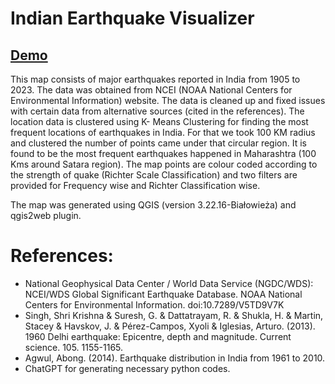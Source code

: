 # Indian Earthquake Visualizer

## [Demo](https://earthquake-visualizer-india.netlify.app/#4/10.27/78.35)

This map consists of major earthquakes reported in India from 1905 to 2023. The data was obtained from NCEI (NOAA National Centers for Environmental Information) website. The data is cleaned up and fixed issues with certain data from alternative sources (cited in the references). The location data is clustered using K- Means Clustering for finding the most frequent locations of earthquakes in India. For that we took 100 KM radius and clustered the number of points came under that circular region. It is found to be the most frequent earthquakes happened in Maharashtra (100 Kms around Satara region). The map points are colour coded according to the strength of quake (Richter Scale Classification) and two filters are provided for Frequency wise and Richter Classification wise.

The map was generated using QGIS (version 3.22.16-Białowieża)  and qgis2web plugin.



References:
===========

- National Geophysical Data Center / World Data Service (NGDC/WDS): NCEI/WDS Global Significant Earthquake Database. NOAA National Centers for Environmental Information. doi:10.7289/V5TD9V7K
- Singh, Shri Krishna & Suresh, G. & Dattatrayam, R. & Shukla, H. & Martin, Stacey & Havskov, J. & Pérez-Campos, Xyoli & Iglesias, Arturo. (2013). 1960 Delhi earthquake: Epicentre, depth and magnitude. Current science. 105. 1155-1165.
- Agwul, Abong. (2014). Earthquake distribution in India from 1961 to 2010.
- ChatGPT for generating necessary python codes.

